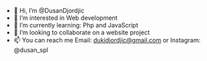 - 👋 Hi, I’m @DusanDjordjic
- 👀 I’m interested in Web development  
- 🌱 I’m currently learning: Php and JavaScript
- 💞️ I’m looking to collaborate on a website project
- 📫 You can reach me Email: dukidjordjic@gmail.com or Instagram: @dusan_spl



